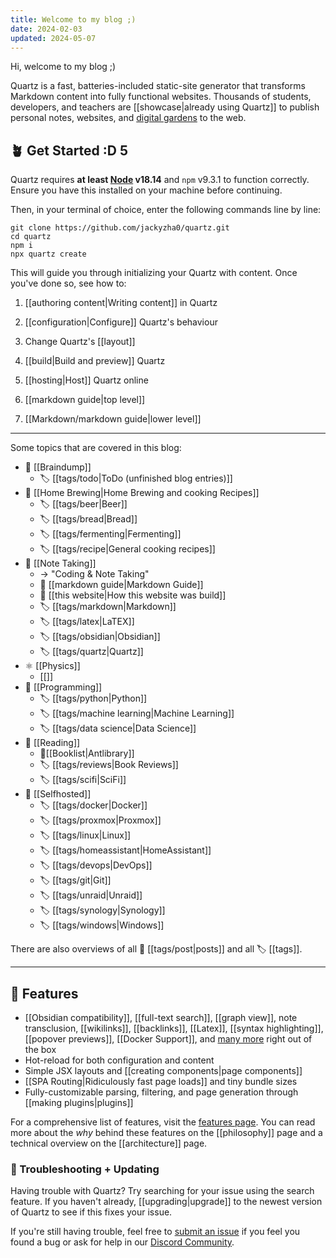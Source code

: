 ```yaml
---
title: Welcome to my blog ;)
date: 2024-02-03
updated: 2024-05-07
---
```


Hi, welcome to my blog ;)


Quartz is a fast, batteries-included static-site generator that transforms Markdown content into fully functional websites. Thousands of students, developers, and teachers are [[showcase|already using Quartz]] to publish personal notes, websites, and [digital gardens](https://jzhao.xyz/posts/networked-thought) to the web.

## 🪴 Get Started :D 5

Quartz requires **at least [Node](https://nodejs.org/) v18.14** and `npm` v9.3.1 to function correctly. Ensure you have this installed on your machine before continuing.

Then, in your terminal of choice, enter the following commands line by line:

```shell
git clone https://github.com/jackyzha0/quartz.git
cd quartz
npm i
npx quartz create
```

This will guide you through initializing your Quartz with content. Once you've done so, see how to:

1. [[authoring content|Writing content]] in Quartz
2. [[configuration|Configure]] Quartz's behaviour
3. Change Quartz's [[layout]]
4. [[build|Build and preview]] Quartz
5. [[hosting|Host]] Quartz online

6. [[markdown guide|top level]]
7. [[Markdown/markdown guide|lower level]]

---

Some topics that are covered in this blog:

- 🧠 [[Braindump]]
   - 🏷 [[tags/todo|ToDo (unfinished blog entries)]] 
- 🍺 [[Home Brewing|Home Brewing and cooking Recipes]]
   - 🏷 [[tags/beer|Beer]]
   - 🏷 [[tags/bread|Bread]]
   - 🏷 [[tags/fermenting|Fermenting]]
   - 🏷 [[tags/recipe|General cooking recipes]]
- 📑 [[Note Taking]]
   - -> "Coding & Note Taking"
   - 📄 [[markdown guide|Markdown Guide]]
   - 📄 [[this website|How this website was build]]
   - 🏷 [[tags/markdown|Markdown]]
   - 🏷 [[tags/latex|LaTEX]]
   - 🏷 [[tags/obsidian|Obsidian]]
   - 🏷 [[tags/quartz|Quartz]]
- ⚛ [[Physics]]
   - [[]]
- 🐍 [[Programming]]
   - 🏷 [[tags/python|Python]]
   - 🏷 [[tags/machine learning|Machine Learning]]
   - 🏷 [[tags/data science|Data Science]]
- 📖 [[Reading]]
   - 📄[[Booklist|Antlibrary]]
   - 🏷 [[tags/reviews|Book Reviews]]
   - 🏷 [[tags/scifi|SciFi]]
- 🐳 [[Selfhosted]]
   - 🏷 [[tags/docker|Docker]]
   - 🏷 [[tags/proxmox|Proxmox]]
   - 🏷 [[tags/linux|Linux]]
   - 🏷 [[tags/homeassistant|HomeAssistant]]
   - 🏷 [[tags/devops|DevOps]]
   - 🏷 [[tags/git|Git]]
   - 🏷 [[tags/unraid|Unraid]]
   - 🏷 [[tags/synology|Synology]]
   - 🏷 [[tags/windows|Windows]]
   
There are also overviews of all 📄 [[tags/post|posts]] and all 🏷 [[tags]].

---

## 🔧 Features

- [[Obsidian compatibility]], [[full-text search]], [[graph view]], note transclusion, [[wikilinks]], [[backlinks]], [[Latex]], [[syntax highlighting]], [[popover previews]], [[Docker Support]], and [many more](./features) right out of the box
- Hot-reload for both configuration and content
- Simple JSX layouts and [[creating components|page components]]
- [[SPA Routing|Ridiculously fast page loads]] and tiny bundle sizes
- Fully-customizable parsing, filtering, and page generation through [[making plugins|plugins]]

For a comprehensive list of features, visit the [features page](/features). You can read more about the _why_ behind these features on the [[philosophy]] page and a technical overview on the [[architecture]] page.

### 🚧 Troubleshooting + Updating

Having trouble with Quartz? Try searching for your issue using the search feature. If you haven't already, [[upgrading|upgrade]] to the newest version of Quartz to see if this fixes your issue.

If you're still having trouble, feel free to [submit an issue](https://github.com/jackyzha0/quartz/issues) if you feel you found a bug or ask for help in our [Discord Community](https://discord.gg/cRFFHYye7t).

